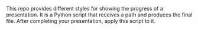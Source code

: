 This repo provides different styles for showing the progress of a presentation. It is a Python script that receives a path and produces the final file. After completing your presentation, apply this script to it.
